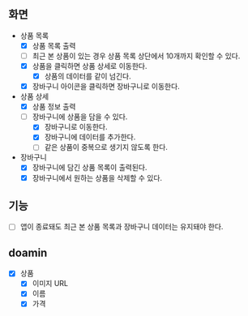 ## 화면
- 상품 목록
  - [x] 상품 목록 출력 
  - [ ] 최근 본 상품이 있는 경우 상품 목록 상단에서 10개까지 확인할 수 있다.
  - [x] 상품을 클릭하면 상품 상세로 이동한다.
    - [x] 상품의 데이터를 같이 넘긴다.
  - [x] 장바구니 아이콘을 클릭하면 장바구니로 이동한다.
- 상품 상세
  - [x] 상품 정보 출력
  - [ ] 장바구니에 상품을 담을 수 있다.
    - [x] 장바구니로 이동한다.
    - [x] 장바구니에 데이터를 추가한다.
    - [ ] 같은 상품이 중복으로 생기지 않도록 한다.
- 장바구니
  - [x] 장바구니에 담긴 상품 목록이 출력된다. 
  - [x] 장바구니에서 원하는 상품을 삭제할 수 있다.
  
## 기능
- [ ] 앱이 종료돼도 최근 본 상품 목록과 장바구니 데이터는 유지돼야 한다.

## doamin
- [x] 상품
  - [x] 이미지 URL
  - [x] 이름
  - [x] 가격